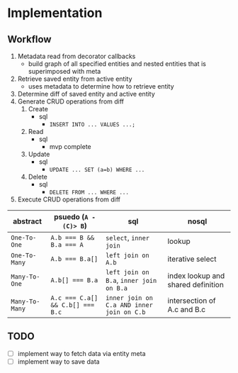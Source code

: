 # Implementation

## Workflow

1. Metadata read from decorator callbacks
    * build graph of all specified entities and nested entities that is superimposed with meta
2. Retrieve saved entity from active entity
    * uses metadata to determine how to retrieve entity 
3. Determine diff of saved entity and active entity 
4. Generate CRUD operations from diff
    1. Create
        - sql
            - `INSERT INTO ... VALUES ...;`
    1. Read
        - sql
            - mvp complete
    1. Update
        - sql
            - `UPDATE ... SET (a=b) WHERE ...`
    1. Delete
        - sql
            - `DELETE FROM ... WHERE ...`
5. Execute CRUD operations from diff

| abstract | psuedo (`A -(C)> B`) | sql | nosql
|----------|--------|-----| -----
|`One-To-One`| `A.b === B && B.a === A` | `select`, `inner join`| lookup
|`One-To-Many`| `A.b === B.a[]`  |`left join on A.b`| iterative select
|`Many-To-One`| `A.b[] === B.a`|`left join on B.a`, `inner join on B.a` | index lookup and shared definition
|`Many-To-Many`| `A.c === C.a[] && C.b[] === B.c` | `inner join on C.a AND inner join on C.b` | intersection of A.c and B.c


## TODO
- [ ] implement way to fetch data via entity meta
- [ ] implement way to save data
